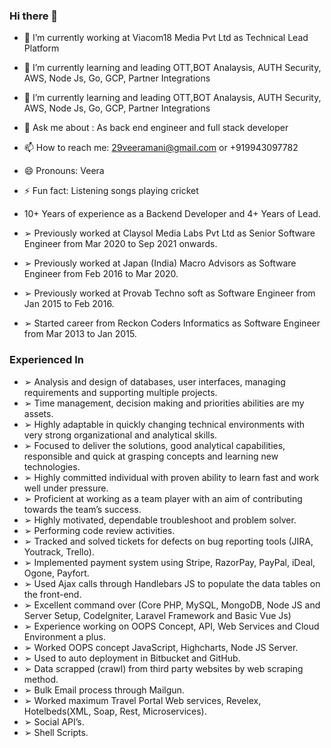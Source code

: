### Hi there 👋


- 🔭 I’m currently working at Viacom18 Media Pvt Ltd as Technical Lead Platform
- 🌱 I’m currently learning and leading  OTT,BOT Analaysis, AUTH Security, AWS, Node Js, Go, GCP, Partner Integrations
- :muscle: I’m currently learning and leading  OTT,BOT Analaysis, AUTH Security, AWS, Node Js, Go, GCP, Partner Integrations
- 💬 Ask me about : As back end engineer and full stack developer
- 📫 How to reach me: 29veeramani@gmail.com or +919943097782
- 😄 Pronouns: Veera
- ⚡ Fun fact: Listening songs playing cricket 

- 10+ Years of experience as a Backend Developer and 4+ Years of Lead.
- ➢ Previously worked at Claysol Media Labs Pvt Ltd as
Senior Software Engineer from Mar 2020 to Sep 2021 onwards.
- ➢ Previously worked at Japan (India) Macro Advisors as
Software Engineer from Feb 2016 to Mar 2020.
- ➢ Previously worked at Provab Techno soft as Software
Engineer from Jan 2015 to Feb 2016.
- ➢ Started career from Reckon Coders Informatics as
Software Engineer from Mar 2013 to Jan 2015.

### Experienced In
- ➢ Analysis and design of databases, user interfaces, managing requirements and supporting multiple
projects.
- ➢ Time management, decision making and priorities abilities are my assets.
- ➢ Highly adaptable in quickly changing technical environments with very strong organizational and
analytical skills.
- ➢ Focused to deliver the solutions, good analytical capabilities, responsible and quick at grasping concepts
and learning new technologies.
- ➢ Highly committed individual with proven ability to learn fast and work well under pressure.
- ➢ Proficient at working as a team player with an aim of contributing towards the team’s success.
- ➢ Highly motivated, dependable troubleshoot and problem solver.
- ➢ Performing code review activities.
- ➢ Tracked and solved tickets for defects on bug reporting tools (JIRA, Youtrack, Trello).
- ➢ Implemented payment system using Stripe, RazorPay, PayPal, iDeal, Ogone, Payfort.
- ➢ Used Ajax calls through Handlebars JS to populate the data tables on the front-end.
- ➢ Excellent command over (Core PHP, MySQL, MongoDB, Node JS and Server Setup, CodeIgniter,
Laravel Framework and Basic Vue Js)
- ➢ Experience working on OOPS Concept, API, Web Services and Cloud Environment a plus.
- ➢ Worked OOPS concept JavaScript, Highcharts, Node JS Server.
- ➢ Used to auto deployment in Bitbucket and GitHub.
- ➢ Data scrapped (crawl) from third party websites by web scraping method.
- ➢ Bulk Email process through Mailgun.
- ➢ Worked maximum Travel Portal Web services, Revelex, Hotelbeds(XML, Soap, Rest, Microservices).
- ➢ Social API’s.
- ➢ Shell Scripts.
